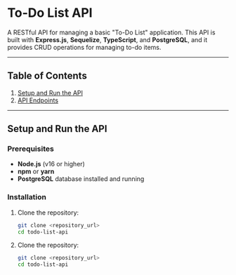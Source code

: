 # To-Do List API

A RESTful API for managing a basic "To-Do List" application. This API is built with **Express.js**, **Sequelize**, **TypeScript**, and **PostgreSQL**, and it provides CRUD operations for managing to-do items.

---

## Table of Contents

1. [Setup and Run the API](#setup-and-run-the-api)
2. [API Endpoints](#api-endpoints)

---

## Setup and Run the API

### Prerequisites

-   **Node.js** (v16 or higher)
-   **npm** or **yarn**
-   **PostgreSQL** database installed and running

### Installation

1. Clone the repository:
    ```bash
    git clone <repository_url>
    cd todo-list-api
    ```

1. Clone the repository:
    ```bash
    git clone <repository_url>
    cd todo-list-api
    ```
